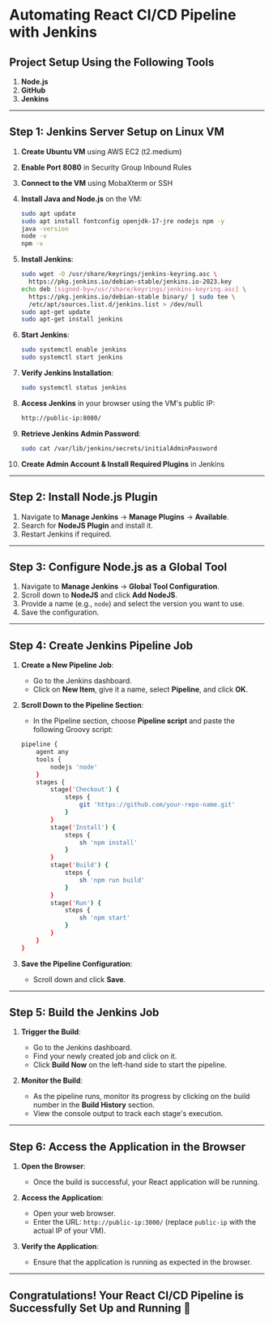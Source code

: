 # Automating React CI/CD Pipeline with Jenkins

## Project Setup Using the Following Tools

1. **Node.js**
2. **GitHub**
3. **Jenkins**

---

## Step 1: Jenkins Server Setup on Linux VM

1. **Create Ubuntu VM** using AWS EC2 (t2.medium)
2. **Enable Port 8080** in Security Group Inbound Rules
3. **Connect to the VM** using MobaXterm or SSH
4. **Install Java and Node.js** on the VM:

    ```bash
    sudo apt update
    sudo apt install fontconfig openjdk-17-jre nodejs npm -y
    java -version
    node -v
    npm -v
    ```

5. **Install Jenkins**:

    ```bash
    sudo wget -O /usr/share/keyrings/jenkins-keyring.asc \
      https://pkg.jenkins.io/debian-stable/jenkins.io-2023.key
    echo deb [signed-by=/usr/share/keyrings/jenkins-keyring.asc] \
      https://pkg.jenkins.io/debian-stable binary/ | sudo tee \
      /etc/apt/sources.list.d/jenkins.list > /dev/null
    sudo apt-get update
    sudo apt-get install jenkins
    ```

6. **Start Jenkins**:

    ```bash
    sudo systemctl enable jenkins
    sudo systemctl start jenkins
    ```

7. **Verify Jenkins Installation**:

    ```bash
    sudo systemctl status jenkins
    ```

8. **Access Jenkins** in your browser using the VM's public IP:

    ```bash
    http://public-ip:8080/
    ```

9. **Retrieve Jenkins Admin Password**:

    ```bash
    sudo cat /var/lib/jenkins/secrets/initialAdminPassword
    ```

10. **Create Admin Account & Install Required Plugins** in Jenkins

---

## Step 2: Install Node.js Plugin

1. Navigate to **Manage Jenkins** -> **Manage Plugins** -> **Available**.
2. Search for **NodeJS Plugin** and install it.
3. Restart Jenkins if required.

---

## Step 3: Configure Node.js as a Global Tool

1. Navigate to **Manage Jenkins** -> **Global Tool Configuration**.
2. Scroll down to **NodeJS** and click **Add NodeJS**.
3. Provide a name (e.g., `node`) and select the version you want to use.
4. Save the configuration.

---

## Step 4: Create Jenkins Pipeline Job

1. **Create a New Pipeline Job**:
   - Go to the Jenkins dashboard.
   - Click on **New Item**, give it a name, select **Pipeline**, and click **OK**.
   
2. **Scroll Down to the Pipeline Section**:
   - In the Pipeline section, choose **Pipeline script** and paste the following Groovy script:

    ```bash
    pipeline {
        agent any
        tools {
            nodejs 'node'
        }
        stages {
            stage('Checkout') {
                steps {
                    git 'https://github.com/your-repo-name.git'
                }
            }
            stage('Install') {
                steps {
                    sh 'npm install'
                }
            }
            stage('Build') {
                steps {
                    sh 'npm run build'
                }
            }
            stage('Run') {
                steps {
                    sh 'npm start'
                }
            }
        }
    }
    ```

3. **Save the Pipeline Configuration**:
   - Scroll down and click **Save**.

---

## Step 5: Build the Jenkins Job

1. **Trigger the Build**:
   - Go to the Jenkins dashboard.
   - Find your newly created job and click on it.
   - Click **Build Now** on the left-hand side to start the pipeline.

2. **Monitor the Build**:
   - As the pipeline runs, monitor its progress by clicking on the build number in the **Build History** section.
   - View the console output to track each stage's execution.

---

## Step 6: Access the Application in the Browser

1. **Open the Browser**:
   - Once the build is successful, your React application will be running.

2. **Access the Application**:
   - Open your web browser.
   - Enter the URL: `http://public-ip:3000/` (replace `public-ip` with the actual IP of your VM).

3. **Verify the Application**:
   - Ensure that the application is running as expected in the browser.

---

## Congratulations! Your React CI/CD Pipeline is Successfully Set Up and Running 🚀
